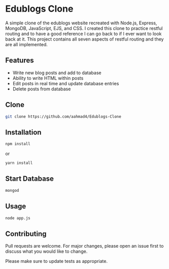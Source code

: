 # Edublogs Clone
A simple clone of the edublogs website recreated with Node.js, Express, MongoDB, JavaScript, EJS, and CSS. I created this clone to practice restful routing and to have a good reference I can go back to if I ever want to look back at it. This project contains all seven aspects of restful routing and they are all implemented. 

## Features
* Write new blog posts and add to database
* Ability to write HTML within posts
* Edit posts in real time and update database entries
* Delete posts from database

## Clone

```bash
git clone https://github.com/aahmad4/Edublogs-Clone
```

## Installation

```bash
npm install
```
or
```bash
yarn install
```

## Start Database

```bash
mongod
```

## Usage

```bash
node app.js
```

## Contributing

Pull requests are welcome. For major changes, please open an issue first to discuss what you would like to change.

Please make sure to update tests as appropriate.
